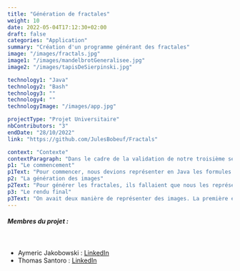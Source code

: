 ```yaml
---
title: "Génération de fractales"
weight: 10
date: 2022-05-04T17:12:30+02:00
draft: false
categories: "Application"
summary: "Création d'un programme générant des fractales"
image: "/images/fractals.jpg"
image1: "/images/mandelbrotGeneralisee.jpg"
image2: "/images/tapisDeSierpinski.jpg"

technology1: "Java"
technology2: "Bash"
technology3: ""
technology4: ""
technologyImage: "/images/app.jpg"

projectType: "Projet Universitaire"
nbContributors: "3"
endDate: "28/10/2022"
link: "https://github.com/JulesBobeuf/Fractals"

context: "Contexte"
contextParagraph: "Dans le cadre de la validation de notre troisième semestre, Aymeric jakobowski, Thomas Santoro et moi-même devions réaliser un programme java générant des fractales en utilisant les patrons de conceptions que nous avions étudié (stragies, decorateurs, constructeurs...) Le programme génére une image de la fractale choisis, entre l'ensemble de Julia, la suite de Mandelbrot, le tapis et triangle de Sierpinski... C'était un projet très compliqué, mais au final, on a réussi, et c'est ça qui compte!"
p1: "Le commencement"
p1Text: "Pour commencer, nous devions représenter en Java les formules mathématiques des differentes fractales. Ce n'était pas trop difficile appart pour l'implémentation de certains patrons de conception, notamment l'itérateur, et pour les fractales de Sierpinski car il fallait utiliser la récursivité, mais Aymeric à trouvé la solution pour nous. De mon côté, j'ai programmé les classes créant des points complex ainsi que des plans complexes qui nous ont permis ensuite de générer les images"
p2: "La génération des images"
p2Text: "Pour générer les fractales, ils fallaient que nous les représentions graphiquement. Pour se faire, nous avons développer des classes le faisant pour nous, en utilisant quelques adaptateurs ainsi qu'un constructeur. Au final, le programme génère des images à la racine du projet."
p3: "Le rendu final"
p3Text: "On avait deux manière de représenter des images. La première était de lancé le programme Java à l'aide d'une classe de test, la seconde était de lancer un programme bash créé pour la suite choisis. On pouvait choisir différents paramêtre pour la génération des images, notamment la palette de couleurs utilisée, le zoom, la taille de l'image... Pour finir, c'était un projet très compliqué, remplis d'évènement aléatoire (notamment moi qui était tombé malade cette semaine là) mais ce qui compte, c'est que nous avions réussi à rendre le projet dans les délais avec la plupart des fonctionnalités."
---
```


##### Membres du projet :
&nbsp;
- Aymeric Jakobowski : [LinkedIn](https://www.linkedin.com/in/aymeric-jakobowski/)
- Thomas Santoro : [LinkedIn](https://www.linkedin.com/in/thomas-santoro/)


